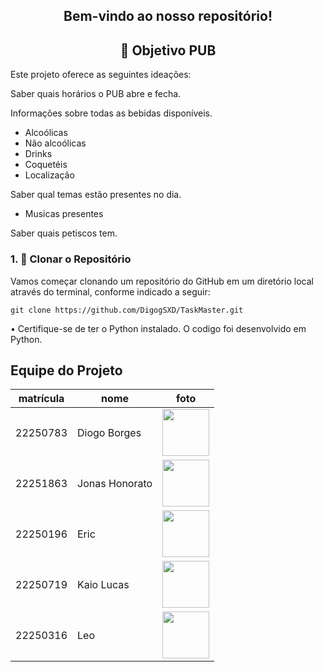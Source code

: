 




<div align="center">
  <h2>Bem-vindo ao nosso repositório! </h2>
</div> 

<!-- Título centralizado -->
<div align="center">
  <h2>🎯 Objetivo PUB</h2>
</div> 

Este projeto oferece as seguintes ideações:

  Saber quais horários o PUB abre e fecha.
  
  Informações sobre todas as bebidas disponíveis.
  - Alcoólicas 
  - Não alcoólicas
  - Drinks
  - Coquetéis 
  - Localização
    
  Saber qual temas estão presentes no dia.
  - Musicas presentes 
  
  Saber quais petiscos tem.
  




### 1. 📍 Clonar o Repositório
Vamos começar clonando um repositório do GitHub em um diretório local através do terminal, conforme indicado a seguir:
```
git clone https://github.com/DigogSXD/TaskMaster.git
```
  	
• Certifique-se de ter o Python instalado. O codigo foi desenvolvido em Python.


## Equipe do Projeto

| matrícula | nome | foto |
| -------- | -------- | -------- |
| 22250783 | Diogo Borges |<img src="https://github.com/digogsxd.png" height="75" width="75"> |
| 22251863 | Jonas Honorato | <img src="https://github.com/JonasMelo21.png" height="75" width="75"> |
| 22250196 | Eric | <img src="https://github.com/Ericoreto.png" height="75" width="75"> |
| 22250719 | Kaio Lucas | <img src="https://github.com/kaiolucas01.png" height="75" width="75"> |
| 22250316 | Leo | <img src="https://github.com/Leocb3.png" height="75" width="75"> |
